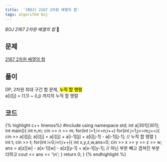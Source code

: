 ```yaml
---
title:  '[BOJ] 2167 2차원 배열의 합'
tags: algorithm boj
---
```


*BOJ 2167 2차원 배열의 합* :ghost:

<!--more-->

## 문제

[2167 2차원 배열의 합](https://icpc.me/2167)  

## 풀이

DP, 2차원 최대 구간 합 문제, <mark>누적 합 행렬</mark>  
a[i][j] = (1,1) ~ (i,j) 까지의 누적 합 행렬

## 코드

{% highlight c++ linenos%}
#include <iostream>
using namespace std;
int a[301][301];
int main(){
    int n,m;
    cin >> n >> m;
    for(int i=1;i<=n;i++) for(int j=1;j<=m;j++){
        cin >> a[i][j];
        a[i][j] = a[i][j] + a[i-1][j] + a[i][j-1] - a[i-1][j-1]; // 누적 합 행렬
    }
    int t;
    cin >> t;
    for(int i=0;i<t;i++){
        int x,y,z,w,ans=0;
        cin >> x >> y >> z >> w;
        ans = a[z][w] - a[x-1][w] - a[z][y-1] + a[x-1][y-1]; // 아닌 부분 빼고 겹쳐진 부분 더하고
        cout << ans << '\n';
    }
    return 0;
}
{% endhighlight %}
